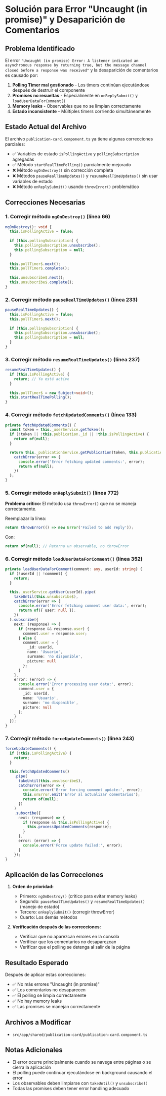 # Solución para Error "Uncaught (in promise)" y Desaparición de Comentarios

## Problema Identificado

El error `"Uncaught (in promise) Error: A listener indicated an asynchronous response by returning true, but the message channel closed before a response was received"` y la desaparición de comentarios es causado por:

1. **Polling Timer mal gestionado** - Los timers continúan ejecutándose después de destruir el componente
2. **Promises no resueltas** - Especialmente en `onReplySubmit()` y `loadUserDataForComment()`
3. **Memory leaks** - Observables que no se limpian correctamente
4. **Estado inconsistente** - Múltiples timers corriendo simultáneamente

## Estado Actual del Archivo

El archivo `publication-card.component.ts` ya tiene algunas correcciones parciales:
- ✅ Variables de estado `isPollingActive` y `pollingSubscription` agregadas
- ✅ Método `startRealTimePolling()` parcialmente mejorado
- ❌ Método `ngOnDestroy()` sin corrección completa
- ❌ Métodos `pauseRealTimeUpdates()` y `resumeRealTimeUpdates()` sin usar variables de estado
- ❌ Método `onReplySubmit()` usando `throwError()` problemático

## Correcciones Necesarias

### 1. Corregir método `ngOnDestroy()` (línea 66)

```typescript
ngOnDestroy(): void {
  this.isPollingActive = false;
  
  if (this.pollingSubscription) {
    this.pollingSubscription.unsubscribe();
    this.pollingSubscription = null;
  }
  
  this.pollTimer$.next();
  this.pollTimer$.complete();
  
  this.unsubscribe$.next();
  this.unsubscribe$.complete();
}
```

### 2. Corregir método `pauseRealTimeUpdates()` (línea 233)

```typescript
pauseRealTimeUpdates() {
  this.isPollingActive = false;
  this.pollTimer$.next();
  
  if (this.pollingSubscription) {
    this.pollingSubscription.unsubscribe();
    this.pollingSubscription = null;
  }
}
```

### 3. Corregir método `resumeRealTimeUpdates()` (línea 237)

```typescript
resumeRealTimeUpdates() {
  if (this.isPollingActive) {
    return; // Ya está activo
  }
  
  this.pollTimer$ = new Subject<void>();
  this.startRealTimePolling();
}
```

### 4. Corregir método `fetchUpdatedComments()` (línea 133)

```typescript
private fetchUpdatedComments() {
  const token = this._userService.getToken();
  if (!token || !this.publication._id || !this.isPollingActive) {
    return of(null);
  }

  return this._publicationService.getPublication(token, this.publication._id).pipe(
    catchError(error => {
      console.error('Error fetching updated comments:', error);
      return of(null);
    })
  );
}
```

### 5. Corregir método `onReplySubmit()` (línea 772)

**Problema crítico:** El método usa `throwError()` que no se maneja correctamente.

Reemplazar la línea:
```typescript
return throwError(() => new Error('Failed to add reply'));
```

Con:
```typescript
return of(null); // Retorna un observable, no throwError
```

### 6. Corregir método `loadUserDataForComment()` (línea 352)

```typescript
private loadUserDataForComment(comment: any, userId: string) {
  if (!userId || !comment) {
    return;
  }

  this._userService.getUser(userId).pipe(
    takeUntil(this.unsubscribe$),
    catchError(error => {
      console.error('Error fetching comment user data:', error);
      return of({ user: null });
    })
  ).subscribe({
    next: (response) => {
      if (response && response.user) {
        comment.user = response.user;
      } else {
        comment.user = {
          _id: userId,
          name: 'Usuario',
          surname: 'no disponible',
          picture: null
        };
      }
    },
    error: (error) => {
      console.error('Error processing user data:', error);
      comment.user = {
        _id: userId,
        name: 'Usuario',
        surname: 'no disponible',
        picture: null
      };
    }
  });
}
```

### 7. Corregir método `forceUpdateComments()` (línea 243)

```typescript
forceUpdateComments() {
  if (!this.isPollingActive) {
    return;
  }

  this.fetchUpdatedComments()
    .pipe(
      takeUntil(this.unsubscribe$),
      catchError(error => {
        console.error('Error forcing comment update:', error);
        this.onError.emit('Error al actualizar comentarios');
        return of(null);
      })
    )
    .subscribe({
      next: (response) => {
        if (response && this.isPollingActive) {
          this.processUpdatedComments(response);
        }
      },
      error: (error) => {
        console.error('Force update failed:', error);
      }
    });
}
```

## Aplicación de las Correcciones

1. **Orden de prioridad:**
   - Primero: `ngOnDestroy()` (crítico para evitar memory leaks)
   - Segundo: `pauseRealTimeUpdates()` y `resumeRealTimeUpdates()` (manejo de estado)
   - Tercero: `onReplySubmit()` (corregir throwError)
   - Cuarto: Los demás métodos

2. **Verificación después de las correcciones:**
   - Verificar que no aparezcan errores en la consola
   - Verificar que los comentarios no desaparezcan
   - Verificar que el polling se detenga al salir de la página

## Resultado Esperado

Después de aplicar estas correcciones:
- ✅ No más errores "Uncaught (in promise)"
- ✅ Los comentarios no desaparecen
- ✅ El polling se limpia correctamente
- ✅ No hay memory leaks
- ✅ Las promises se manejan correctamente

## Archivos a Modificar

- `src/app/shared/publication-card/publication-card.component.ts`

## Notas Adicionales

- El error ocurre principalmente cuando se navega entre páginas o se cierra la aplicación
- El polling puede continuar ejecutándose en background causando el error
- Los observables deben limpiarse con `takeUntil()` y `unsubscribe()`
- Todas las promises deben tener error handling adecuado 